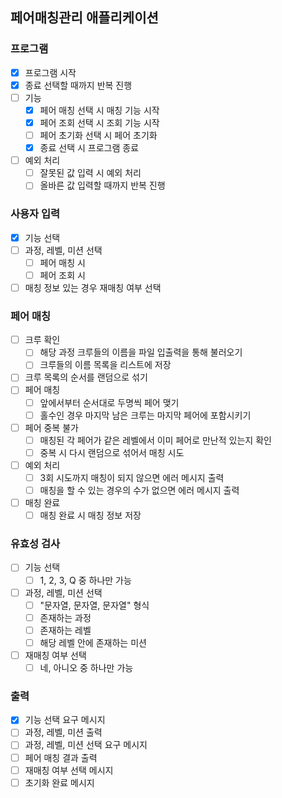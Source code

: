 ## 페어매칭관리 애플리케이션
### 프로그램
- [X] 프로그램 시작
- [X] 종료 선택할 때까지 반복 진행
- [ ] 기능
  - [X] 페어 매칭 선택 시 매칭 기능 시작
  - [X] 페어 조회 선택 시 조회 기능 시작
  - [ ] 페어 초기화 선택 시 페어 초기화
  - [X] 종료 선택 시 프로그램 종료
- [ ] 예외 처리
  - [ ] 잘못된 값 입력 시 예외 처리
  - [ ] 올바른 값 입력할 때까지 반복 진행

### 사용자 입력
- [X] 기능 선택
- [ ] 과정, 레벨, 미션 선택
  - [ ] 페어 매칭 시
  - [ ] 페어 조회 시
- [ ] 매칭 정보 있는 경우 재매칭 여부 선택

### 페어 매칭
- [ ] 크루 확인
  - [ ] 해당 과정 크루들의 이름을 파일 입출력을 통해 불러오기
  - [ ] 크루들의 이름 목록을 리스트에 저장
- [ ] 크루 목록의 순서를 랜덤으로 섞기
- [ ] 페어 매칭
  - [ ] 앞에서부터 순서대로 두명씩 페어 맺기
  - [ ] 홀수인 경우 마지막 남은 크루는 마지막 페어에 포함시키기
- [ ] 페어 중복 불가
  - [ ] 매칭된 각 페어가 같은 레벨에서 이미 페어로 만난적 있는지 확인
  - [ ] 중복 시 다시 랜덤으로 섞어서 매칭 시도
- [ ] 예외 처리
  - [ ] 3회 시도까지 매칭이 되지 않으면 에러 메시지 출력
  - [ ] 매칭을 할 수 있는 경우의 수가 없으면 에러 메시지 출력
- [ ] 매칭 완료
  - [ ] 매칭 완료 시 매칭 정보 저장

### 유효성 검사
- [ ] 기능 선택
  - [ ] 1, 2, 3, Q 중 하나만 가능
- [ ] 과정, 레벨, 미션 선택
  - [ ] "문자열, 문자열, 문자열" 형식
  - [ ] 존재하는 과정
  - [ ] 존재하는 레벨
  - [ ] 해당 레벨 안에 존재하는 미션
- [ ] 재매칭 여부 선택
  - [ ] 네, 아니오 중 하나만 가능

### 출력
- [X] 기능 선택 요구 메시지
- [ ] 과정, 레벨, 미션 출력
- [ ] 과정, 레벨, 미션 선택 요구 메시지
- [ ] 페어 매칭 결과 출력
- [ ] 재매칭 여부 선택 메시지
- [ ] 초기화 완료 메시지
